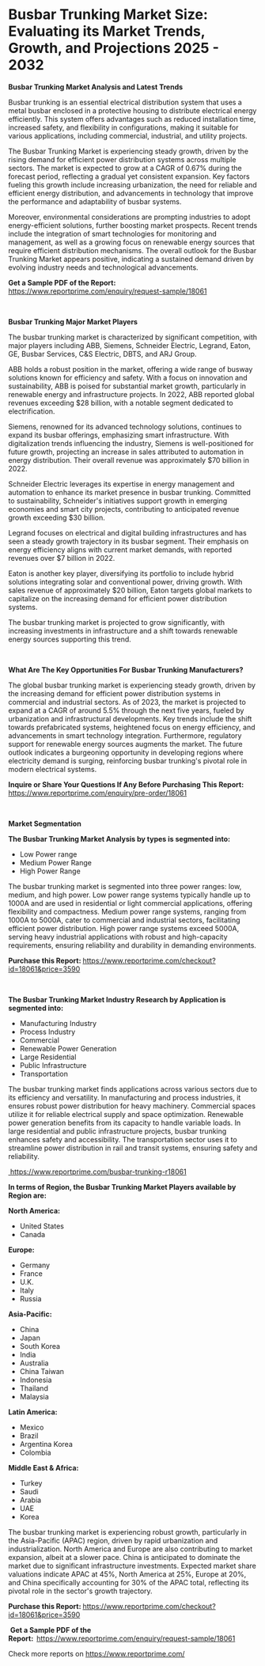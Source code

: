 <p><h1>Busbar Trunking Market Size: Evaluating its Market Trends, Growth, and Projections 2025 - 2032</h1></p><p><strong>Busbar Trunking Market Analysis and Latest Trends</strong></p>
<p><p>Busbar trunking is an essential electrical distribution system that uses a metal busbar enclosed in a protective housing to distribute electrical energy efficiently. This system offers advantages such as reduced installation time, increased safety, and flexibility in configurations, making it suitable for various applications, including commercial, industrial, and utility projects.</p><p>The Busbar Trunking Market is experiencing steady growth, driven by the rising demand for efficient power distribution systems across multiple sectors. The market is expected to grow at a CAGR of 0.67% during the forecast period, reflecting a gradual yet consistent expansion. Key factors fueling this growth include increasing urbanization, the need for reliable and efficient energy distribution, and advancements in technology that improve the performance and adaptability of busbar systems. </p><p>Moreover, environmental considerations are prompting industries to adopt energy-efficient solutions, further boosting market prospects. Recent trends include the integration of smart technologies for monitoring and management, as well as a growing focus on renewable energy sources that require efficient distribution mechanisms. The overall outlook for the Busbar Trunking Market appears positive, indicating a sustained demand driven by evolving industry needs and technological advancements.</p></p>
<p><strong>Get a Sample PDF of the Report:&nbsp;</strong> <a href="https://www.reportprime.com/enquiry/request-sample/18061?utm_campaign=2470&utm_medium=2&utm_source=Github&utm_content=ia&utm_term=18032025&utm_id=busbar-trunking">https://www.reportprime.com/enquiry/request-sample/18061</a></p>
<p>&nbsp;</p>
<p><strong>Busbar Trunking Major Market Players</strong></p>
<p><p>The busbar trunking market is characterized by significant competition, with major players including ABB, Siemens, Schneider Electric, Legrand, Eaton, GE, Busbar Services, C&S Electric, DBTS, and ARJ Group. </p><p>ABB holds a robust position in the market, offering a wide range of busway solutions known for efficiency and safety. With a focus on innovation and sustainability, ABB is poised for substantial market growth, particularly in renewable energy and infrastructure projects. In 2022, ABB reported global revenues exceeding $28 billion, with a notable segment dedicated to electrification.</p><p>Siemens, renowned for its advanced technology solutions, continues to expand its busbar offerings, emphasizing smart infrastructure. With digitalization trends influencing the industry, Siemens is well-positioned for future growth, projecting an increase in sales attributed to automation in energy distribution. Their overall revenue was approximately $70 billion in 2022.</p><p>Schneider Electric leverages its expertise in energy management and automation to enhance its market presence in busbar trunking. Committed to sustainability, Schneider's initiatives support growth in emerging economies and smart city projects, contributing to anticipated revenue growth exceeding $30 billion.</p><p>Legrand focuses on electrical and digital building infrastructures and has seen a steady growth trajectory in its busbar segment. Their emphasis on energy efficiency aligns with current market demands, with reported revenues over $7 billion in 2022.</p><p>Eaton is another key player, diversifying its portfolio to include hybrid solutions integrating solar and conventional power, driving growth. With sales revenue of approximately $20 billion, Eaton targets global markets to capitalize on the increasing demand for efficient power distribution systems.</p><p>The busbar trunking market is projected to grow significantly, with increasing investments in infrastructure and a shift towards renewable energy sources supporting this trend.</p></p>
<p>&nbsp;</p>
<p><strong>What Are The Key Opportunities For Busbar Trunking Manufacturers?</strong></p>
<p><p>The global busbar trunking market is experiencing steady growth, driven by the increasing demand for efficient power distribution systems in commercial and industrial sectors. As of 2023, the market is projected to expand at a CAGR of around 5.5% through the next five years, fueled by urbanization and infrastructural developments. Key trends include the shift towards prefabricated systems, heightened focus on energy efficiency, and advancements in smart technology integration. Furthermore, regulatory support for renewable energy sources augments the market. The future outlook indicates a burgeoning opportunity in developing regions where electricity demand is surging, reinforcing busbar trunking's pivotal role in modern electrical systems.</p></p>
<p><strong>Inquire or Share Your Questions If Any Before Purchasing This Report:</strong> <a href="https://www.reportprime.com/enquiry/pre-order/18061?utm_campaign=2470&utm_medium=2&utm_source=Github&utm_content=ia&utm_term=18032025&utm_id=busbar-trunking">https://www.reportprime.com/enquiry/pre-order/18061</a></p>
<p>&nbsp;</p>
<p><strong>Market Segmentation</strong></p>
<p><strong>The Busbar Trunking Market Analysis by types is segmented into:</strong></p>
<p><ul><li>Low Power range</li><li>Medium Power Range</li><li>High Power Range</li></ul></p>
<p><p>The busbar trunking market is segmented into three power ranges: low, medium, and high power. Low power range systems typically handle up to 1000A and are used in residential or light commercial applications, offering flexibility and compactness. Medium power range systems, ranging from 1000A to 5000A, cater to commercial and industrial sectors, facilitating efficient power distribution. High power range systems exceed 5000A, serving heavy industrial applications with robust and high-capacity requirements, ensuring reliability and durability in demanding environments.</p></p>
<p><strong>Purchase this Report:&nbsp;</strong><a href="https://www.reportprime.com/checkout?id=18061&price=3590&utm_campaign=2470&utm_medium=2&utm_source=Github&utm_content=ia&utm_term=18032025&utm_id=busbar-trunking">https://www.reportprime.com/checkout?id=18061&price=3590</a></p>
<p>&nbsp;</p>
<p><strong>The Busbar Trunking Market Industry Research by Application is segmented into:</strong></p>
<p><ul><li>Manufacturing Industry</li><li>Process Industry</li><li>Commercial</li><li>Renewable Power Generation</li><li>Large Residential</li><li>Public Infrastructure</li><li>Transportation</li></ul></p>
<p><p>The busbar trunking market finds applications across various sectors due to its efficiency and versatility. In manufacturing and process industries, it ensures robust power distribution for heavy machinery. Commercial spaces utilize it for reliable electrical supply and space optimization. Renewable power generation benefits from its capacity to handle variable loads. In large residential and public infrastructure projects, busbar trunking enhances safety and accessibility. The transportation sector uses it to streamline power distribution in rail and transit systems, ensuring safety and reliability.</p></p>
<p><a href="https://www.reportprime.com/busbar-trunking-r18061?utm_campaign=2470&utm_medium=2&utm_source=Github&utm_content=ia&utm_term=18032025&utm_id=busbar-trunking">&nbsp;https://www.reportprime.com/busbar-trunking-r18061</a></p>
<p><strong>In terms of Region, the Busbar Trunking Market Players available by Region are:</strong></p>
<p>
    <p> <strong> North America: </strong>
        <ul>
            <li>United States</li>
            <li>Canada</li>
        </ul>
        </p> 
    <p> <strong> Europe: </strong>
        <ul>
            <li>Germany</li>
            <li>France</li>
            <li>U.K.</li>
            <li>Italy</li>
            <li>Russia</li>
        </ul>
        </p> 
    <p> <strong> Asia-Pacific: </strong>
        <ul>
            <li>China</li>
            <li>Japan</li>
            <li>South Korea</li>
            <li>India</li>
            <li>Australia</li>
            <li>China Taiwan</li>
            <li>Indonesia</li>
            <li>Thailand</li>
            <li>Malaysia</li>
        </ul>
        </p> 
    <p> <strong> Latin America: </strong>
        <ul>
            <li>Mexico</li>
            <li>Brazil</li>
            <li>Argentina Korea</li>
            <li>Colombia</li>
        </ul>
        </p> 
    <p> <strong> Middle East & Africa: </strong>
        <ul>
            <li>Turkey</li>
            <li>Saudi</li>
            <li>Arabia</li>
            <li>UAE</li>
            <li>Korea</li>
        </ul>
    </p>
    </p>
<p><p>The busbar trunking market is experiencing robust growth, particularly in the Asia-Pacific (APAC) region, driven by rapid urbanization and industrialization. North America and Europe are also contributing to market expansion, albeit at a slower pace. China is anticipated to dominate the market due to significant infrastructure investments. Expected market share valuations indicate APAC at 45%, North America at 25%, Europe at 20%, and China specifically accounting for 30% of the APAC total, reflecting its pivotal role in the sector's growth trajectory.</p></p>
<p><strong>Purchase this Report: </strong><a href="https://www.reportprime.com/checkout?id=18061&price=3590&utm_campaign=2470&utm_medium=2&utm_source=Github&utm_content=ia&utm_term=18032025&utm_id=busbar-trunking">https://www.reportprime.com/checkout?id=18061&price=3590</a></p>
<p>&nbsp;<strong>Get a Sample PDF of the Report:&nbsp;&nbsp;</strong><a href="https://www.reportprime.com/enquiry/request-sample/18061?utm_campaign=2470&utm_medium=2&utm_source=Github&utm_content=ia&utm_term=18032025&utm_id=busbar-trunking">https://www.reportprime.com/enquiry/request-sample/18061</a></p>
<p><strong></strong></p>
<p>Check more reports on <a href="https://www.reportprime.com/?utm_campaign=2470&utm_medium=2&utm_source=Github&utm_content=ia&utm_term=18032025&utm_id=busbar-trunking">https://www.reportprime.com/</a></p>